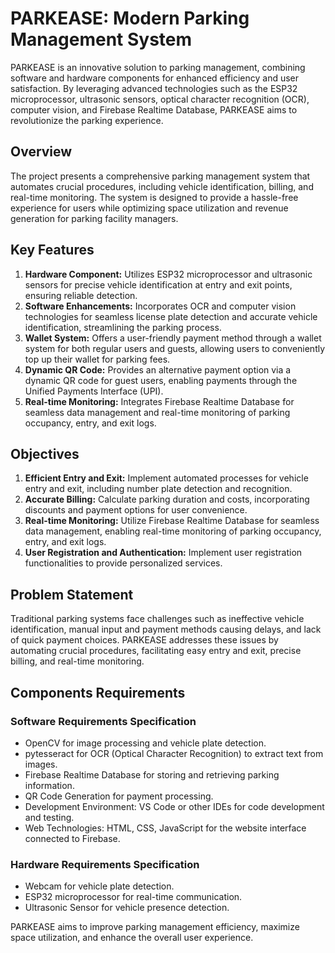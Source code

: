 # PARKEASE: Modern Parking Management System

PARKEASE is an innovative solution to parking management, combining software and hardware components for enhanced efficiency and user satisfaction. By leveraging advanced technologies such as the ESP32 microprocessor, ultrasonic sensors, optical character recognition (OCR), computer vision, and Firebase Realtime Database, PARKEASE aims to revolutionize the parking experience.

## Overview
The project presents a comprehensive parking management system that automates crucial procedures, including vehicle identification, billing, and real-time monitoring. The system is designed to provide a hassle-free experience for users while optimizing space utilization and revenue generation for parking facility managers.

## Key Features
1. **Hardware Component:** Utilizes ESP32 microprocessor and ultrasonic sensors for precise vehicle identification at entry and exit points, ensuring reliable detection.
2. **Software Enhancements:** Incorporates OCR and computer vision technologies for seamless license plate detection and accurate vehicle identification, streamlining the parking process.
3. **Wallet System:** Offers a user-friendly payment method through a wallet system for both regular users and guests, allowing users to conveniently top up their wallet for parking fees.
4. **Dynamic QR Code:** Provides an alternative payment option via a dynamic QR code for guest users, enabling payments through the Unified Payments Interface (UPI).
5. **Real-time Monitoring:** Integrates Firebase Realtime Database for seamless data management and real-time monitoring of parking occupancy, entry, and exit logs.

## Objectives
1. **Efficient Entry and Exit:** Implement automated processes for vehicle entry and exit, including number plate detection and recognition.
2. **Accurate Billing:** Calculate parking duration and costs, incorporating discounts and payment options for user convenience.
3. **Real-time Monitoring:** Utilize Firebase Realtime Database for seamless data management, enabling real-time monitoring of parking occupancy, entry, and exit logs.
4. **User Registration and Authentication:** Implement user registration functionalities to provide personalized services.

## Problem Statement
Traditional parking systems face challenges such as ineffective vehicle identification, manual input and payment methods causing delays, and lack of quick payment choices. PARKEASE addresses these issues by automating crucial procedures, facilitating easy entry and exit, precise billing, and real-time monitoring.

## Components Requirements
### Software Requirements Specification
- OpenCV for image processing and vehicle plate detection.
- pytesseract for OCR (Optical Character Recognition) to extract text from images.
- Firebase Realtime Database for storing and retrieving parking information.
- QR Code Generation for payment processing.
- Development Environment: VS Code or other IDEs for code development and testing.
- Web Technologies: HTML, CSS, JavaScript for the website interface connected to Firebase.

### Hardware Requirements Specification
- Webcam for vehicle plate detection.
- ESP32 microprocessor for real-time communication.
- Ultrasonic Sensor for vehicle presence detection.

PARKEASE aims to improve parking management efficiency, maximize space utilization, and enhance the overall user experience.
